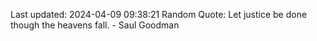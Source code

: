 Last updated: 2024-04-09 09:38:21
Random Quote: Let justice be done though the heavens fall. - Saul Goodman